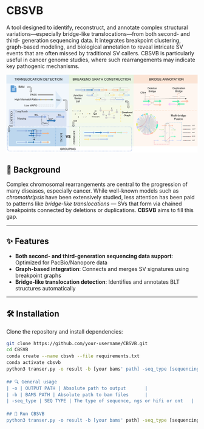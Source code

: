 # CBSVB
A tool designed to identify, reconstruct, and annotate complex structural variations—especially bridge-like translocations—from both second- and third- generation sequencing data. It integrates breakpoint clustering, graph-based modeling, and biological annotation to reveal intricate SV events that are often missed by traditional SV callers. CBSVB is particularly useful in cancer genome studies, where such rearrangements may indicate key pathogenic mechanisms.

![Figure 1](images/CBSVB.png)

## 🧠 Background

Complex chromosomal rearrangements are central to the progression of many diseases, especially cancer. While well-known models such as *chromothripsis* have been extensively studied, less attention has been paid to patterns like *bridge-like translocations* — SVs that form via chained breakpoints connected by deletions or duplications. **CBSVB** aims to fill this gap.

---

## ✨ Features

- **Both second- and third-generation sequencing data support**: Optimized for PacBio/Nanopore data
- **Graph-based integration**: Connects and merges SV signatures using breakpoint graphs
- **Bridge-like translocation detection**: Identifies and annotates BLT structures automatically

---

## 🛠️ Installation

Clone the repository and install dependencies:

```bash
git clone https://github.com/your-username/CBSVB.git
cd CBSVB
conda create --name cbsvb --file requirements.txt
conda activate cbsvb
python3 transer.py -o result -b [your bams' path] -seq_type [sequencing data type, 'hifi','ont' or 'ngs']

## 🔍 General usage
| -o | OUTPUT PATH | Absolute path to output       |
| -b | BAMS PATH | Absolute path to bam files      |
| -seq_type | SEQ TYPE | The type of sequence, ngs or hifi or ont   |

## 🚀 Run CBSVB
python3 transer.py -o result -b [your bams' path] -seq_type [sequencing data type]
